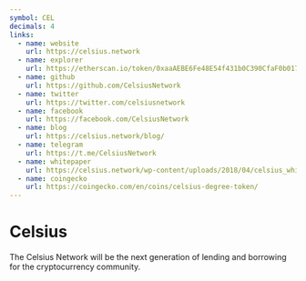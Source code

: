 ```yaml
---
symbol: CEL
decimals: 4
links:
  - name: website
    url: https://celsius.network
  - name: explorer
    url: https://etherscan.io/token/0xaaAEBE6Fe48E54f431b0C390CfaF0b017d09D42d
  - name: github
    url: https://github.com/CelsiusNetwork
  - name: twitter
    url: https://twitter.com/celsiusnetwork
  - name: facebook
    url: https://facebook.com/CelsiusNetwork
  - name: blog
    url: https://celsius.network/blog/
  - name: telegram
    url: https://t.me/CelsiusNetwork
  - name: whitepaper
    url: https://celsius.network/wp-content/uploads/2018/04/celsius_whitepaper-march21.pdf
  - name: coingecko
    url: https://coingecko.com/en/coins/celsius-degree-token/
---
```


# Celsius

The Celsius Network will be the next generation of lending and borrowing for the cryptocurrency community.
